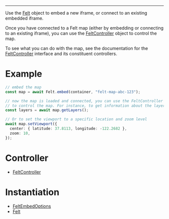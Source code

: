 ***

Use the [Felt](Felt.md) object to embed a new iframe, or connect to an existing embedded
iframe.

Once you have connected to a Felt map (either by embedding or connecting to an existing
iframe), you can use the [FeltController](FeltController.md) object to control the map.

To see what you can do with the map, see the documentation for the [FeltController](FeltController.md)
interface and its constituent controllers.

# Example

```typescript
// embed the map
const map = await Felt.embed(container, "felt-map-abc-123");

// now the map is loaded and connected, you can use the FeltController interface
// to control the map. For instance, to get information about the layers
const layers = await map.getLayers();

// Or to set the viewport to a specific location and zoom level
await map.setViewport({
  center: { latitude: 37.8113, longitude: -122.2682 },
  zoom: 10,
});
```

# Controller

* [FeltController](FeltController.md)

# Instantiation

* [FeltEmbedOptions](FeltEmbedOptions.md)
* [Felt](Felt.md)
